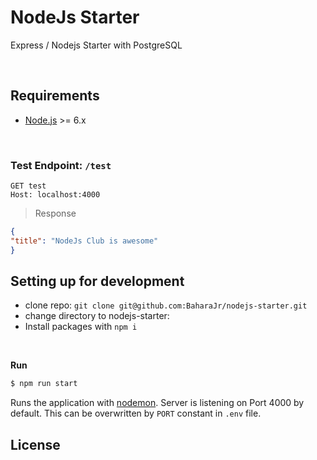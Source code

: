 
# NodeJs Starter

Express / Nodejs Starter with PostgreSQL


<br />

## Requirements
- [Node.js](https://nodejs.org/) >= 6.x

<br />

### Test Endpoint: `/test`
```
GET test
Host: localhost:4000
```
> Response
```JSON
{
"title": "NodeJs Club is awesome"
}
```

## Setting up for development
* clone repo: `git clone git@github.com:BaharaJr/nodejs-starter.git` 
* change directory to nodejs-starter: 
* Install packages with `npm i`
<br />

**Run**
```bash
$ npm run start
```
Runs the application with [nodemon]("https://nodemon.io/"). Server is listening on Port 4000 by default. This can be overwritten by `PORT` constant in `.env` file. 
<br />

## License


